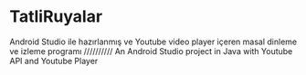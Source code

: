 # TatliRuyalar
 Android Studio ile hazırlanmış ve Youtube video player içeren masal dinleme ve izleme programı
//////////
An Android Studio project in Java with Youtube API and Youtube Player
